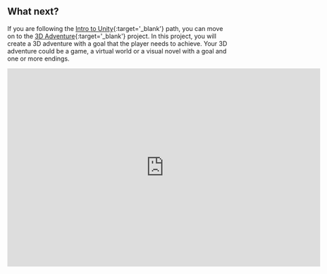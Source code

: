 ## What next?

If you are following the [Intro to Unity](https://projects.raspberrypi.org/en/raspberrypi/unity-intro){:target='_blank'} path, you can move on to the [3D Adventure](https://projects.raspberrypi.org/en/projects/3d-adventure){:target='_blank'} project. In this project, you will create a 3D adventure with a goal that the player needs to achieve. Your 3D adventure could be a game, a virtual world or a visual novel with a goal and one or more endings.

<iframe allowtransparency="true" width="710" height="450" src="https://raspberrypilearning.github.io/unity-webgl/minigames/" frameborder="0"></iframe>
